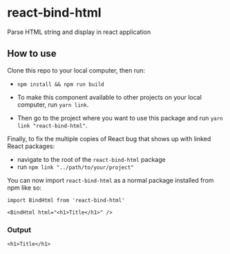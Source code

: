 # react-bind-html

Parse HTML string and display in react application

## How to use

Clone this repo to your local computer, then run:

- `npm install && npm run build`

- To make this component available to other projects on your local computer, run `yarn link`.
- Then go to the project where you want to use this package and run `yarn link "react-bind-html"`.

Finally, to fix the multiple copies of React bug that shows up with linked React packages:

- navigate to the root of the `react-bind-html` package
- run `npm link "../path/to/your/project"`

You can now import `react-bind-html` as a normal package installed from npm like so:

```
import BindHtml from 'react-bind-html'

<BindHtml html="<h1>Title</h1>" />
```

### Output

```
<h1>Title</h1>
```
